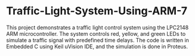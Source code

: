 # Traffic-Light-System-Using-ARM-7
This project demonstrates a traffic light control system using the LPC2148 ARM microcontroller. The system controls red, yellow, and green LEDs to simulate a traffic signal with predefined time delays. The code is written in Embedded C using Keil uVision IDE, and the simulation is done in Proteus.
